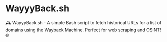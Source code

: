 # WayyyBack.sh
🕰️ WayyyBack.sh - A simple Bash script to fetch historical URLs for a list of domains using the Wayback Machine. Perfect for web scraping and OSINT! 🌐
